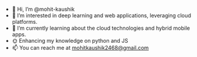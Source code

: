- 👋 Hi, I’m @mohit-kaushik
- 👀 I’m interested in deep learning and web applications, leveraging cloud platforms.
- 🌱 I’m currently learning about the cloud technologies and hybrid mobile apps.
- 🌞 Enhancing my knowledge on python and JS
- 📫 You can reach me at mohitkaushik2468@gmail.com

<!---
mohit-kaushik/mohit-kaushik is a ✨ special ✨ repository because its `README.md` (this file) appears on your GitHub profile.
You can click the Preview link to take a look at your changes.
--->
